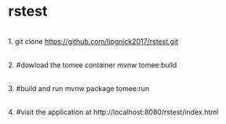 # rstest


<br>1. git clone  https://github.com/lipgnick2017/rstest.git 

<br>2. #dowload the tomee container
  mvnw tomee:build

<br>3. #build and run
mvnw package tomee:run

<br>4. #visit the application at http://localhost:8080/rstest/index.html
